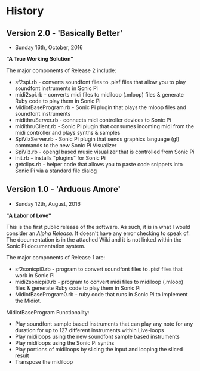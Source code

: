 # History 

## Version 2.0 - 'Basically Better'
+ Sunday 16th, October, 2016 

**"A True Working Solution"**

The major components of Release 2 include:
+ sf2spi.rb - converts soundfont files to .pisf files that allow you to play soundfont instruments in Sonic Pi
+ midi2spi.rb - converts midi files to midiloop (.mloop) files & generate Ruby code to play them in Sonic Pi 
+ MidiotBaseProgram.rb - Sonic Pi plugin that plays the mloop files and soundfont instruments
+ midithruServer.rb - connects midi controller devices to Sonic Pi
+ midithruClient.rb - Sonic Pi plugin that consumes incoming midi from the midi controller and plays synths & samples   
+ SpiVizServer.rb - Sonic Pi plugin that sends graphics language (gl) commands to the new Sonic Pi Visualizer
+ SpiViz.rb - opengl based music visualizer that is controlled from Sonic Pi
+ init.rb - installs "plugins" for Sonic Pi
+ getclips.rb - helper code that allows you to paste code snippets into Sonic Pi via a standard file dialog




## Version 1.0 - 'Arduous Amore'
+ Sunday 12th, August, 2016
 
**"A Labor of Love"**

This is the first public release of the software.  As such, it is in what I would consider an *Alpha Release*.  It doesn't have any error checking to speak of.  The documentation is in the attached Wiki and it is not linked within the Sonic Pi documentation system.

The major components of Release 1 are:
+ sf2sonicpi0.rb - program to convert soundfont files to .pisf files that work in Sonic Pi
+ midi2sonicpi0.rb - program to convert midi files to midiloop (.mloop) files & generate Ruby code to play them in Sonic Pi
+ MidiotBaseProgram0.rb - ruby code that runs in Sonic Pi to implement the Midiot.

MidiotBaseProgram Functionality:
+ Play soundfont sample based instruments that can play any note for any duration for up to 127 different instruments within Live-loops
+ Play midiloops using the new soundfont sample based instruments 
+ Play midiloops using the Sonic Pi synths 
+ Play portions of midiloops by slicing the input and looping the sliced result
+ Transpose the midiloop 


